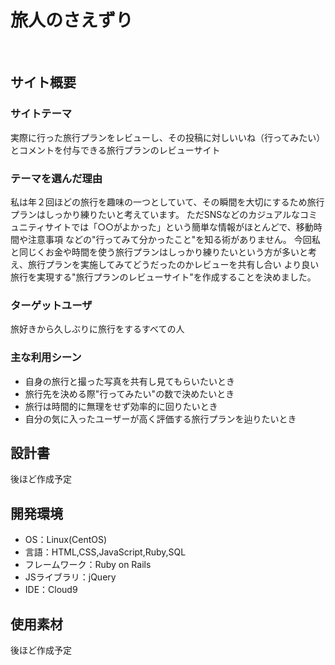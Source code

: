 <!--スプレッドシートのURL-->
<!--https://docs.google.com/spreadsheets/d/15j469ezh9fGJDGLUALVWz5Lw3ie1b6XyEZoJ5qJEVSs/edit?usp=sharing-->

# 旅人のさえずり
​
## サイト概要
### サイトテーマ
実際に行った旅行プランをレビューし、その投稿に対しいいね（行ってみたい）とコメントを付与できる旅行プランのレビューサイト
​
### テーマを選んだ理由
私は年２回ほどの旅行を趣味の一つとしていて、その瞬間を大切にするため旅行プランはしっかり練りたいと考えています。
ただSNSなどのカジュアルなコミュニティサイトでは「○○がよかった」という簡単な情報がほとんどで、移動時間や注意事項
などの"行ってみて分かったこと"を知る術がありません。
今回私と同じくお金や時間を使う旅行プランはしっかり練りたいという方が多いと考え、旅行プランを実施してみてどうだったのかレビューを共有し合い
より良い旅行を実現する"旅行プランのレビューサイト"を作成することを決めました。
​
### ターゲットユーザ
旅好きから久しぶりに旅行をするすべての人
​
### 主な利用シーン
- 自身の旅行と撮った写真を共有し見てもらいたいとき
- 旅行先を決める際"行ってみたい"の数で決めたいとき
- 旅行は時間的に無理をせず効率的に回りたいとき
- 自分の気に入ったユーザーが高く評価する旅行プランを辿りたいとき
​
## 設計書
後ほど作成予定
​
## 開発環境
- OS：Linux(CentOS)
- 言語：HTML,CSS,JavaScript,Ruby,SQL
- フレームワーク：Ruby on Rails
- JSライブラリ：jQuery
- IDE：Cloud9
 
## 使用素材
後ほど作成予定